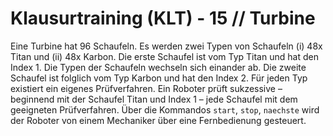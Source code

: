# Klausurtraining (KLT) - 15 // Turbine

Eine Turbine hat 96 Schaufeln. Es werden zwei Typen von Schaufeln (i) 48x Titan und
(ii) 48x Karbon. Die erste Schaufel ist vom Typ Titan und hat den Index 1. Die Typen
der Schaufeln wechseln sich einander ab. Die zweite Schaufel ist folglich vom Typ Karbon
und hat den Index 2. Für jeden Typ existiert ein eigenes Prüfverfahren. Ein Roboter prüft
sukzessive – beginnend mit der Schaufel Titan und Index 1 – jede Schaufel mit dem
geeigneten Prüfverfahren. Über die Kommandos `start`, `stop`, `naechste` wird der Roboter
von einem Mechaniker über eine Fernbedienung gesteuert.
